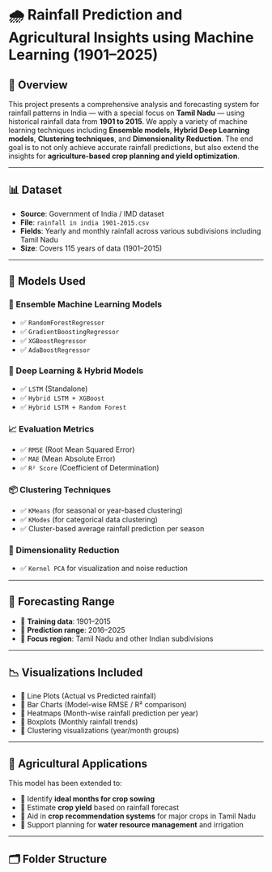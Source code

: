# 🌧️ Rainfall Prediction and Agricultural Insights using Machine Learning (1901–2025)

## 📘 Overview

This project presents a comprehensive analysis and forecasting system for rainfall patterns in India — with a special focus on **Tamil Nadu** — using historical rainfall data from **1901 to 2015**. We apply a variety of machine learning techniques including **Ensemble models**, **Hybrid Deep Learning models**, **Clustering techniques**, and **Dimensionality Reduction**. The end goal is to not only achieve accurate rainfall predictions, but also extend the insights for **agriculture-based crop planning and yield optimization**.

---

## 📊 Dataset

- **Source**: Government of India / IMD dataset  
- **File**: `rainfall in india 1901-2015.csv`  
- **Fields**: Yearly and monthly rainfall across various subdivisions including Tamil Nadu  
- **Size**: Covers 115 years of data (1901–2015)

---

## 🧠 Models Used

### 🔁 Ensemble Machine Learning Models
- ✅ `RandomForestRegressor`
- ✅ `GradientBoostingRegressor`
- ✅ `XGBoostRegressor`
- ✅ `AdaBoostRegressor`

### 🤖 Deep Learning & Hybrid Models
- ✅ `LSTM` (Standalone)
- ✅ `Hybrid LSTM + XGBoost`
- ✅ `Hybrid LSTM + Random Forest`

### 📈 Evaluation Metrics
- ✅ `RMSE` (Root Mean Squared Error)
- ✅ `MAE` (Mean Absolute Error)
- ✅ `R² Score` (Coefficient of Determination)

### 📦 Clustering Techniques
- ✅ `KMeans` (for seasonal or year-based clustering)
- ✅ `KModes` (for categorical data clustering)
- ✅ Cluster-based average rainfall prediction per season

### 🧬 Dimensionality Reduction
- ✅ `Kernel PCA` for visualization and noise reduction

---

## 📅 Forecasting Range

- 📌 **Training data**: 1901–2015  
- 📌 **Prediction range**: 2016–2025  
- 📌 **Focus region**: Tamil Nadu and other Indian subdivisions

---

## 📉 Visualizations Included

- 📌 Line Plots (Actual vs Predicted rainfall)
- 📌 Bar Charts (Model-wise RMSE / R² comparison)
- 📌 Heatmaps (Month-wise rainfall prediction per year)
- 📌 Boxplots (Monthly rainfall trends)
- 📌 Clustering visualizations (year/month groups)

---

## 🌾 Agricultural Applications

This model has been extended to:
- 📍 Identify **ideal months for crop sowing**
- 📍 Estimate **crop yield** based on rainfall forecast
- 📍 Aid in **crop recommendation systems** for major crops in Tamil Nadu
- 📍 Support planning for **water resource management** and irrigation

---

## 🗂️ Folder Structure

